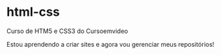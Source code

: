 # html-css
 Curso de HTM5 e CSS3 do Cursoemvideo

Estou aprendendo a criar sites e agora vou gerenciar meus repositórios!
